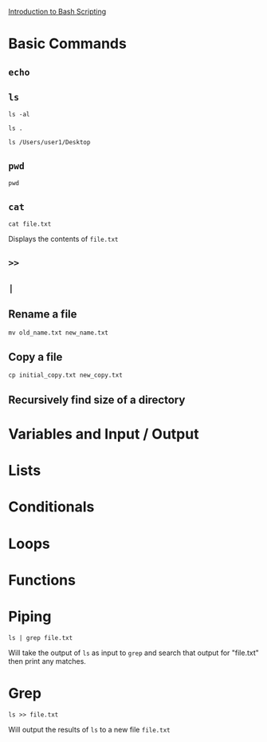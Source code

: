[Introduction to Bash Scripting](https://github.com/bobbyiliev/introduction-to-bash-scripting)
[]()

# Basic Commands

## `echo`

## `ls`

`ls -al`

`ls .`

`ls /Users/user1/Desktop`

## `pwd`

`pwd`

## `cat`

`cat file.txt`

Displays the contents of `file.txt`

## `>>`

## `|`

## Rename a file

`mv old_name.txt new_name.txt`

## Copy a file
`cp initial_copy.txt new_copy.txt`

## Recursively find size of a directory

# Variables and Input / Output

# Lists

# Conditionals

# Loops

# Functions

# Piping

`ls | grep file.txt`

Will take the output of `ls` as input to `grep` and search that output for "file.txt" then print any matches.

# Grep

`ls >> file.txt`

Will output the results of `ls`  to a new file `file.txt`